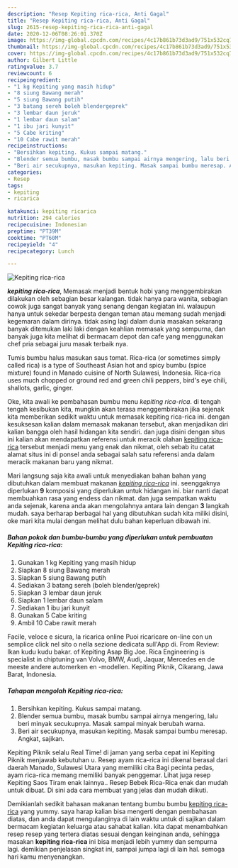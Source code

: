 ```yaml
---
description: "Resep Kepiting rica-rica, Anti Gagal"
title: "Resep Kepiting rica-rica, Anti Gagal"
slug: 2615-resep-kepiting-rica-rica-anti-gagal
date: 2020-12-06T08:26:01.370Z
image: https://img-global.cpcdn.com/recipes/4c17b861b73d3ad9/751x532cq70/kepiting-rica-rica-foto-resep-utama.jpg
thumbnail: https://img-global.cpcdn.com/recipes/4c17b861b73d3ad9/751x532cq70/kepiting-rica-rica-foto-resep-utama.jpg
cover: https://img-global.cpcdn.com/recipes/4c17b861b73d3ad9/751x532cq70/kepiting-rica-rica-foto-resep-utama.jpg
author: Gilbert Little
ratingvalue: 3.7
reviewcount: 6
recipeingredient:
- "1 kg Kepiting yang masih hidup"
- "8 siung Bawang merah"
- "5 siung Bawang putih"
- "3 batang sereh boleh blendergeprek"
- "3 lembar daun jeruk"
- "1 lembar daun salam"
- "1 ibu jari kunyit"
- "5 Cabe kriting"
- "10 Cabe rawit merah"
recipeinstructions:
- "Bersihkan kepiting. Kukus sampai matang."
- "Blender semua bumbu, masak bumbu sampai airnya mengering, lalu beri minyak secukupnya. Masak sampai minyak berubah warna."
- "Beri air secukupnya, masukan kepiting. Masak sampai bumbu meresap. Angkat, sajikan."
categories:
- Resep
tags:
- kepiting
- ricarica

katakunci: kepiting ricarica 
nutrition: 294 calories
recipecuisine: Indonesian
preptime: "PT39M"
cooktime: "PT60M"
recipeyield: "4"
recipecategory: Lunch

---
```



![Kepiting rica-rica](https://img-global.cpcdn.com/recipes/4c17b861b73d3ad9/751x532cq70/kepiting-rica-rica-foto-resep-utama.jpg)

<b><i>kepiting rica-rica</i></b>, Memasak menjadi bentuk hobi yang menggembirakan dilakukan oleh sebagian besar kalangan. tidak hanya para wanita, sebagian cowok juga sangat banyak yang senang dengan kegiatan ini. walaupun hanya untuk sekedar berpesta dengan teman atau memang sudah menjadi kegemaran dalam dirinya. tidak asing lagi dalam dunia masakan sekarang banyak ditemukan laki laki dengan keahlian memasak yang sempurna, dan banyak juga kita melihat di bermacam depot dan cafe yang menggunakan chef pria sebagai juru masak terbaik nya.

Tumis bumbu halus masukan saus tomat. Rica-rica (or sometimes simply called rica) is a type of Southeast Asian hot and spicy bumbu (spice mixture) found in Manado cuisine of North Sulawesi, Indonesia. Rica-rica uses much chopped or ground red and green chili peppers, bird&#39;s eye chili, shallots, garlic, ginger.

Oke, kita awali ke pembahasan bumbu menu <i>kepiting rica-rica</i>. di tengah tengah kesibukan kita, mungkin akan terasa menggembirakan jika sejenak kita memberikan sedikit waktu untuk memasak kepiting rica-rica ini. dengan kesuksesan kalian dalam memasak makanan tersebut, akan menjadikan diri kalian bangga oleh hasil hidangan kita sendiri. dan juga disini dengan situs ini kalian akan mendapatkan referensi untuk meracik olahan <u>kepiting rica-rica</u> tersebut menjadi menu yang enak dan nikmat, oleh sebab itu catat alamat situs ini di ponsel anda sebagai salah satu referensi anda dalam meracik makanan baru yang nikmat.


Mari langsung saja kita awali untuk menyediakan bahan bahan yang dibutuhkan dalam membuat makanan <u><i>kepiting rica-rica</i></u> ini. seenggaknya diperlukan <b>9</b> komposisi yang diperlukan untuk hidangan ini. biar nanti dapat membuahkan rasa yang endess dan nikmat. dan juga sempatkan waktu anda sejenak, karena anda akan mengolahnya antara lain dengan <b>3</b> langkah mudah. saya berharap berbagai hal yang dibutuhkan sudah kita miliki disini, oke mari kita mulai dengan melihat dulu bahan keperluan dibawah ini.

<!--inarticleads1-->

##### Bahan pokok dan bumbu-bumbu yang diperlukan untuk pembuatan Kepiting rica-rica:

1. Gunakan 1 kg Kepiting yang masih hidup
1. Siapkan 8 siung Bawang merah
1. Siapkan 5 siung Bawang putih
1. Sediakan 3 batang sereh (boleh blender/geprek)
1. Siapkan 3 lembar daun jeruk
1. Siapkan 1 lembar daun salam
1. Sediakan 1 ibu jari kunyit
1. Gunakan 5 Cabe kriting
1. Ambil 10 Cabe rawit merah


Facile, veloce e sicura, la ricarica online Puoi ricaricare on-line con un semplice click nel sito o nella sezione dedicata sull&#39;App di. From Review: Ikan kudu kudu bakar. of Kepiting Asap Big Joe. Rica Engineering is specialist in chiptuning van Volvo, BMW, Audi, Jaquar, Mercedes en de meeste andere automerken en -modellen. Kepiting Piknik, Cikarang, Jawa Barat, Indonesia. 

<!--inarticleads2-->

##### Tahapan mengolah Kepiting rica-rica:

1. Bersihkan kepiting. Kukus sampai matang.
1. Blender semua bumbu, masak bumbu sampai airnya mengering, lalu beri minyak secukupnya. Masak sampai minyak berubah warna.
1. Beri air secukupnya, masukan kepiting. Masak sampai bumbu meresap. Angkat, sajikan.


Kepiting Piknik selalu Real Time! di jaman yang serba cepat ini Kepiting Piknik menjawab kebutuhan u. Resep ayam rica-rica ini dikenal berasal dari daerah Manado, Sulawesi Utara yang memiliki cita Bagi pecinta pedas, ayam rica-rica memang memiliki banyak penggemar. Lihat juga resep Kepiting Saos Tiram enak lainnya.. Resep Bebek Rica-Rica enak dan mudah untuk dibuat. Di sini ada cara membuat yang jelas dan mudah diikuti. 

Demikianlah sedikit bahasan makanan tentang bumbu bumbu <u>kepiting rica-rica</u> yang yummy. saya harap kalian bisa mengerti dengan pembahasan diatas, dan anda dapat mengulanginya di lain waktu untuk di sajikan dalam bermacam kegiatan keluarga atau sahabat kalian. kita dapat menambahkan resep resep yang tertera diatas sesuai dengan keinginan anda, sehingga masakan <b>kepiting rica-rica</b> ini bisa menjadi lebih yummy dan sempurna lagi. demikian penjelasan singkat ini, sampai jumpa lagi di lain hal. semoga hari kamu menyenangkan.
